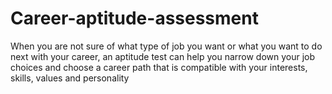 # Career-aptitude-assessment
When you are not sure of what type of job you want or what you want to do next with your career, an aptitude test can help you narrow down your job choices and choose a career path that is compatible with your interests, skills, values and personality
